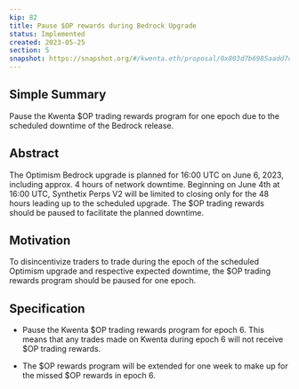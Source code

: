 ```yaml
---
kip: 82
title: Pause $OP rewards during Bedrock Upgrade
status: Implemented
created: 2023-05-25
section: 5
snapshot: https://snapshot.org/#/kwenta.eth/proposal/0x803d7b6985aadd7c9a970ff9b69ae28bb6923f45f71a5c506aabb7c8caaab758
---
```


## Simple Summary

Pause the Kwenta $OP trading rewards program for one epoch due to the scheduled downtime of the Bedrock release.

## Abstract

The Optimism Bedrock upgrade is planned for 16:00 UTC on June 6, 2023, including approx. 4 hours of network downtime. Beginning on June 4th at 16:00 UTC, Synthetix Perps V2 will be limited to closing only for the 48 hours leading up to the scheduled upgrade. The $OP trading rewards should be paused to facilitate the planned downtime.

## Motivation

To disincentivize traders to trade during the epoch of the scheduled Optimism upgrade and respective expected downtime, the $OP trading rewards program should be paused for one epoch.

## Specification

- Pause the Kwenta $OP trading rewards program for epoch 6. This means that any trades made on Kwenta during epoch 6 will not receive $OP trading rewards.

- The $OP rewards program will be extended for one week to make up for the missed $OP rewards in epoch 6.
